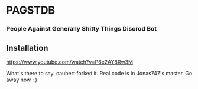 PAGSTDB
================

### People Against Generally Shitty Things Discrod Bot

## Installation
https://www.youtube.com/watch?v=P6e2AY8Rw3M

What's there to say. caubert forked it. Real code is in Jonas747's master. Go away now : )
